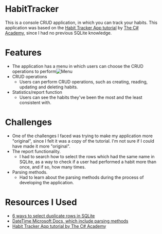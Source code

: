 # HabitTracker

This is a console CRUD application, in which you can track your habits. This application was based on the [Habit Tracker App tutorial](https://www.youtube.com/watch?v=d1JIJdDVFjs&t=1245s) by [The C# Academy](https://www.youtube.com/@thecacademy5376), since I had no previous SQLite knowledge.

# Features

- The application has a menu in which users can choose the CRUD operations to perform![Menu](https://user-images.githubusercontent.com/110200246/233725165-d12ca3f1-cd95-4e34-b50c-3ab26feabd8e.PNG)
- CRUD operations
  - Users can perform CRUD operations, such as creating, reading, updating and deleting habits.
- Statistics/report function
  - Users can see the habits they've been the most and the least consistent with.

# Challenges

- One of the challenges I faced was trying to make my application more "original", since I felt it was a copy of the tutorial. I'm not sure if I could have made it more "original".
- The report functionality.
  - I had to search how to select the rows which had the same name in SQLite, as a way to check if a user had performed a habit more than once, and if so, how many times.
- Parsing methods.
  - Had to learn about the parsing methods during the process of developing the application.

# Resources I Used

- [6 ways to select duplicate rows in SQLite](https://database.guide/6-ways-to-select-duplicate-rows-in-sqlite/)
- [DateTime Microsoft Docs, which include parsing methods](https://learn.microsoft.com/es-es/dotnet/api/system.datetime.parseexact?view=net-7.0)
- [Habit Tracker App tutorial by The C# Academy](https://www.youtube.com/watch?v=d1JIJdDVFjs&t=1245s)
